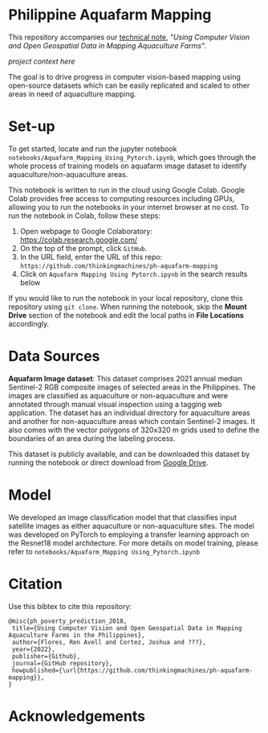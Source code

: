 # Philippine Aquafarm Mapping
This repository accompanies our [technical note](https://docs.google.com/document/d/1WYm-KH0TaujAS3Cw6FD8V3TNrUxQnjIwY6QUh8Ly5Ac/edit?usp=sharing), *"Using Computer Vision and Open Geospatial Data in Mapping Aquaculture Farms"*.

*project context here*

The goal is to drive progress in computer vision-based mapping using open-source datasets which can be easily replicated and scaled to other areas in need of aquaculture mapping. 
    
    
# Set-up
To get started, locate and run the jupyter notebook `notebooks/Aquafarm_Mapping_Using_Pytorch.ipynb`, which goes through the whole process of training models on  aquafarm image dataset to identify aquaculture/non-aquaculture areas. 

This notebook is written to run in the cloud using Google Colab. Google Colab provides free access to computing resources including GPUs, allowing you to run the notebooks in your internet browser at no cost. To run the notebook in Colab, follow these steps:
1. Open webpage to Google Colaboratory: https://colab.research.google.com/
2. On the top of the prompt, click `GitHub`.
3. In the URL field, enter the URL of this repo: `https://github.com/thinkingmachines/ph-aquafarm-mapping`
4. Click on `Aquafarm Mapping Using Pytorch.ipynb` in the search results below

If you would like to run the notebook in your local repository, clone this repository using `git clone`. When running the notebook, skip the **Mount Drive** section of the notebook and edit the local paths in **File Locations** accordingly.

 
# Data Sources
**Aquafarm Image dataset**: This dataset comprises 2021 annual median Sentinel-2 RGB composite images of selected areas in the Philippines. The images are classified as aquaculture or non-aquaculture and were annotated through manual visual inspection using a tagging web application. The dataset has an individual directory for aquaculture areas and another for non-aquaculture areas which contain Sentinel-2 images. It also comes with the vector polygons of 320x320 m grids used to define the boundaries of an area during  the labeling process.

This dataset is publicly available, and can be  downloaded this dataset by running the notebook or direct download from [Google Drive](https://drive.google.com/file/d/1o7eWWIbEDPSgjP5CwEFi9GQsmz6cEyp1/view?usp=sharing).

# Model
We developed an image classification model that that classifies input satellite images as either aquaculture or non-aquaculture sites. The model was developed on PyTorch to employing a transfer learning approach on the Resnet18 model architecture. For more details on model training, please refer to `notebooks/Aquafarm_Mapping Using_Pytorch.ipynb`
    
# Citation

Use this bibtex to cite this repository:
 
 ```
 @misc{ph_poverty_prediction_2018,
  title={Using Computer Vision and Open Geospatial Data in Mapping Aquaculture Farms in the Philippines},
  author={Flores, Ren Avell and Cortez, Joshua and ???},
  year={2022},
  publisher={Github},
  journal={GitHub repository},
  howpublished={\url{https://github.com/thinkingmachines/ph-aquafarm-mapping}},
}
 ```
    
 # Acknowledgements
 
